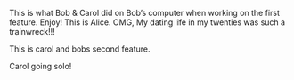
This is what Bob & Carol did on Bob’s computer when working on the first feature. Enjoy! 
This is Alice. OMG, My dating life in my twenties was such a trainwreck!!!

This is carol and bobs second feature.

Carol going solo! 